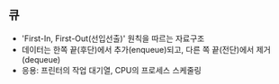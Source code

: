 ## 큐

- 'First-In, First-Out(선입선출)' 원칙을 따르는 자료구조
- 데이터는 한쪽 끝(후단)에서 추가(enqueue)되고, 다른 쪽 끝(전단)에서 제거(dequeue)
- 응용: 프린터의 작업 대기열, CPU의 프로세스 스케줄링
